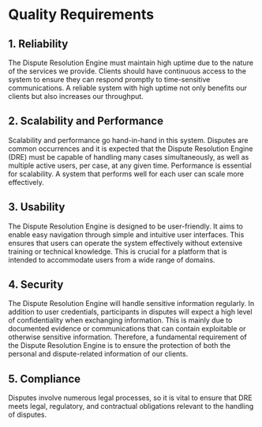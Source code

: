 # Quality Requirements

## 1. Reliability

The Dispute Resolution Engine must maintain high uptime due to the nature of the services we provide. Clients should have continuous access to the system to ensure they can respond promptly to time-sensitive communications. A reliable system with high uptime not only benefits our clients but also increases our throughput.

## 2. Scalability and Performance

Scalability and performance go hand-in-hand in this system. Disputes are common occurrences and it is expected that the Dispute Resolution Engine (DRE) must be capable of handling many cases simultaneously, as well as multiple active users, per case, at any given time. Performance is essential for scalability. A system that performs well for each user can scale more effectively.

## 3. Usability

The Dispute Resolution Engine is designed to be user-friendly. It aims to enable easy navigation through simple and intuitive user interfaces. This ensures that users can operate the system effectively without extensive training or technical knowledge. This is crucial for a platform that is intended to accommodate users from a wide range of domains.

## 4. Security

The Dispute Resolution Engine will handle sensitive information regularly. In addition to user credentials, participants in disputes will expect a high level of confidentiality when exchanging information. This is mainly due to documented evidence or communications that can contain exploitable or otherwise sensitive information. Therefore, a fundamental requirement of the Dispute Resolution Engine is to ensure the protection of both the personal and dispute-related information of our clients.

## 5. Compliance

Disputes involve numerous legal processes, so it is vital to ensure that DRE meets legal, regulatory, and contractual obligations relevant to the handling of disputes.
